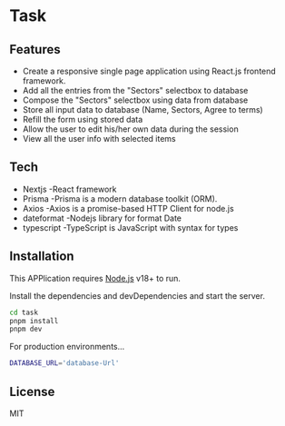 # Task

## Features

- Create a responsive single page application using React.js frontend framework.
- Add all the entries from the "Sectors" selectbox to database
- Compose the "Sectors" selectbox using data from database
- Store all input data to database (Name, Sectors, Agree to terms)
- Refill the form using stored data
- Allow the user to edit his/her own data during the session
- View all the user info with selected items

## Tech

- Nextjs -React framework
- Prisma -Prisma is a modern database toolkit (ORM).
- Axios -Axios is a promise-based HTTP Client for node.js
- dateformat -Nodejs library for format Date
- typescript -TypeScript is JavaScript with syntax for types

## Installation

This APPlication requires [Node.js](https://nodejs.org/) v18+ to run.

Install the dependencies and devDependencies and start the server.

```sh
cd task
pnpm install
pnpm dev
```

For production environments...

```sh
DATABASE_URL='database-Url'
```

## License

MIT
